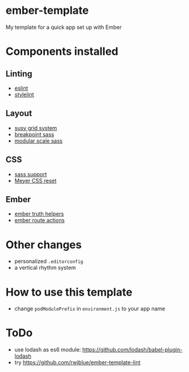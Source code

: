 # ember-template
My template for a quick app set up with Ember

# Components installed

## Linting
- [eslint](http://eslint.org/)
- [stylelint](http://stylelint.io/)

## Layout
- [susy grid system](http://susy.oddbird.net/)
- [breakpoint sass](https://github.com/at-import/breakpoint)
- [modular scale sass](https://github.com/modularscale/modularscale-sass)

## CSS
- [sass support](https://github.com/aexmachina/ember-cli-sass)
- [Meyer CSS reset](http://meyerweb.com/eric/tools/css/reset/)

## Ember
- [ember truth helpers](https://github.com/jmurphyau/ember-truth-helpers)
- [ember route actions](https://github.com/DockYard/ember-route-action-helper)

# Other changes
- personalized `.editorconfig`
- a vertical rhythm system

# How to use this template
- change `podModulePrefix` in `environment.js` to your app name

# ToDo
- use lodash as es6 module: https://github.com/lodash/babel-plugin-lodash
- try https://github.com/rwjblue/ember-template-lint
